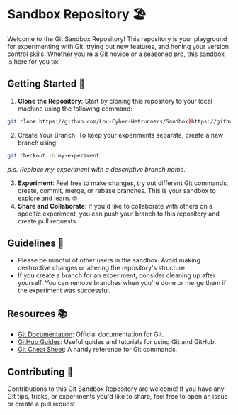 # Sandbox Repository 🏖️

Welcome to the Git Sandbox Repository! This repository is your playground for experimenting with Git, trying out new features, and honing your version control skills. Whether you're a Git novice or a seasoned pro, this sandbox is here for you to:

## Getting Started 🚀

1. **Clone the Repository**: Start by cloning this repository to your local machine using the following command:
   
```bash
git clone https://github.com/Lnu-Cyber-Netrunners/Sandbox)https://github.com/Lnu-Cyber-Netrunners/Sandbox
```
2. Create Your Branch: To keep your experiments separate, create a new branch using:
```bash
git checkout -b my-experiment
```
  *p.s. Replace my-experiment with a descriptive branch name.*  

3. **Experiment**: Feel free to make changes, try out different Git commands, create, commit, merge, or rebase branches. This is your sandbox to explore and learn. 🤓
4. **Share and Collaborate**: If you'd like to collaborate with others on a specific experiment, you can push your branch to this repository and create pull requests.

## Guidelines 📜
- Please be mindful of other users in the sandbox. Avoid making destructive changes or altering the repository's structure.
- If you create a branch for an experiment, consider cleaning up after yourself. You can remove branches when you're done or merge them if the experiment was successful.

## Resources 📚
- [Git Documentation](https://git-scm.com/doc): Official documentation for Git.
- [GitHub Guides](https://guides.github.com/): Useful guides and tutorials for using Git and GitHub.
- [Git Cheat Sheet](https://education.github.com/git-cheat-sheet-education.pdf): A handy reference for Git commands.

## Contributing 🤝
Contributions to this Git Sandbox Repository are welcome! If you have any Git tips, tricks, or experiments you'd like to share, feel free to open an issue or create a pull request.
